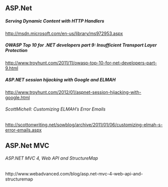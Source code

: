<h2>ASP.Net</h2>

<h5>Serving Dynamic Content with HTTP Handlers</h5>

http://msdn.microsoft.com/en-us/library/ms972953.aspx

<h5>OWASP Top 10 for .NET developers part 9: Insufficient Transport Layer Protection </h5>

http://www.troyhunt.com/2011/11/owasp-top-10-for-net-developers-part-9.html

<h5>ASP.NET session hijacking with Google and ELMAH</h5>

http://www.troyhunt.com/2012/01/aspnet-session-hijacking-with-google.html


<h6>ScottMichell: Customizing ELMAH’s Error Emails</h6>

http://scottonwriting.net/sowblog/archive/2011/01/06/customizing-elmah-s-error-emails.aspx


<h2>ASP.Net MVC</h2>

<h6>ASP.NET MVC 4, Web API and StructureMap</h6>
http://www.webadvanced.com/blog/asp.net-mvc-4-web-api-and-structuremap
